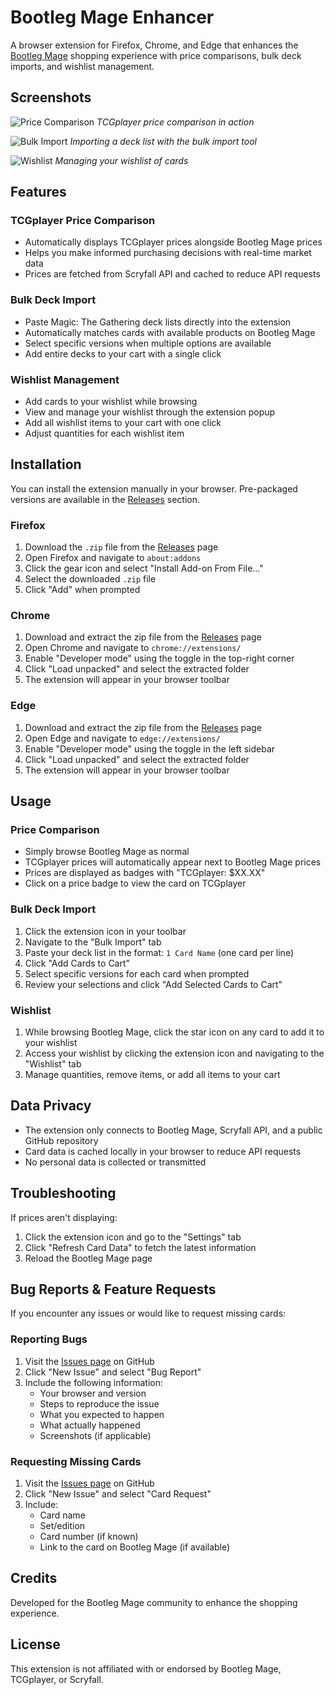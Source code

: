 # Bootleg Mage Enhancer

A browser extension for Firefox, Chrome, and Edge that enhances the [Bootleg Mage](https://bootlegmage.com) shopping experience with price comparisons, bulk deck imports, and wishlist management.

## Screenshots

![Price Comparison](screenshots/price-comparison.png)
*TCGplayer price comparison in action*

![Bulk Import](screenshots/bulk-import.png)
*Importing a deck list with the bulk import tool*

![Wishlist](screenshots/wishlist.png)
*Managing your wishlist of cards*

## Features

### TCGplayer Price Comparison
- Automatically displays TCGplayer prices alongside Bootleg Mage prices
- Helps you make informed purchasing decisions with real-time market data
- Prices are fetched from Scryfall API and cached to reduce API requests

### Bulk Deck Import
- Paste Magic: The Gathering deck lists directly into the extension
- Automatically matches cards with available products on Bootleg Mage
- Select specific versions when multiple options are available
- Add entire decks to your cart with a single click

### Wishlist Management
- Add cards to your wishlist while browsing
- View and manage your wishlist through the extension popup
- Add all wishlist items to your cart with one click
- Adjust quantities for each wishlist item

## Installation

You can install the extension manually in your browser. Pre-packaged versions are available in the [Releases](https://github.com/koiseka/bootleg-mage-enhancer/releases) section.

### Firefox
1. Download the `.zip` file from the [Releases](https://github.com/koiseka/bootleg-mage-enhancer/releases) page
2. Open Firefox and navigate to `about:addons`
3. Click the gear icon and select "Install Add-on From File..."
4. Select the downloaded `.zip` file
5. Click "Add" when prompted

### Chrome
1. Download and extract the zip file from the [Releases](https://github.com/koiseka/bootleg-mage-enhancer/releases) page
2. Open Chrome and navigate to `chrome://extensions/`
3. Enable "Developer mode" using the toggle in the top-right corner
4. Click "Load unpacked" and select the extracted folder
5. The extension will appear in your browser toolbar

### Edge
1. Download and extract the zip file from the [Releases](https://github.com/koiseka/bootleg-mage-enhancer/releases) page
2. Open Edge and navigate to `edge://extensions/`
3. Enable "Developer mode" using the toggle in the left sidebar
4. Click "Load unpacked" and select the extracted folder
5. The extension will appear in your browser toolbar

## Usage

### Price Comparison
- Simply browse Bootleg Mage as normal
- TCGplayer prices will automatically appear next to Bootleg Mage prices
- Prices are displayed as badges with "TCGplayer: $XX.XX"
- Click on a price badge to view the card on TCGplayer

### Bulk Deck Import
1. Click the extension icon in your toolbar
2. Navigate to the "Bulk Import" tab
3. Paste your deck list in the format: `1 Card Name` (one card per line)
4. Click "Add Cards to Cart"
5. Select specific versions for each card when prompted
6. Review your selections and click "Add Selected Cards to Cart"

### Wishlist
1. While browsing Bootleg Mage, click the star icon on any card to add it to your wishlist
2. Access your wishlist by clicking the extension icon and navigating to the "Wishlist" tab
3. Manage quantities, remove items, or add all items to your cart

## Data Privacy

- The extension only connects to Bootleg Mage, Scryfall API, and a public GitHub repository
- Card data is cached locally in your browser to reduce API requests
- No personal data is collected or transmitted

## Troubleshooting

If prices aren't displaying:
1. Click the extension icon and go to the "Settings" tab
2. Click "Refresh Card Data" to fetch the latest information
3. Reload the Bootleg Mage page

## Bug Reports & Feature Requests

If you encounter any issues or would like to request missing cards:

### Reporting Bugs
1. Visit the [Issues page](https://github.com/koiseka/bootleg-mage-enhancer/issues) on GitHub
2. Click "New Issue" and select "Bug Report"
3. Include the following information:
   - Your browser and version
   - Steps to reproduce the issue
   - What you expected to happen
   - What actually happened
   - Screenshots (if applicable)

### Requesting Missing Cards
1. Visit the [Issues page](https://github.com/koiseka/bootleg-mage-enhancer/issues) on GitHub
2. Click "New Issue" and select "Card Request"
3. Include:
   - Card name
   - Set/edition
   - Card number (if known)
   - Link to the card on Bootleg Mage (if available)

## Credits

Developed for the Bootleg Mage community to enhance the shopping experience.

## License

This extension is not affiliated with or endorsed by Bootleg Mage, TCGplayer, or Scryfall.